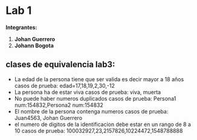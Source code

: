 # Lab 1
**Integrantes:**
1. **Johan Guerrero**
2. **Johann Bogota**


## clases de equivalencia lab3:
- La edad de la persona tiene que ser valida es decir mayor a 18 años
		casos de prueba: edad=17,18,19,2,30,-12
- La persona ha de estar viva
		casos de prueba: viva, muerta
- No puede haber numeros duplicados
		casos de prueba: Persona1 num:154832,Persona2 num:154832 
- El nombre de la persona contenga numeros
		casos de prueba: Juan4563, Johan Guerrero
- el numero de digitos de la identificacion debe estar en un rango de 8 a 10
		casos de prueba: 100032927,23,2157826,10224472,1548788888

